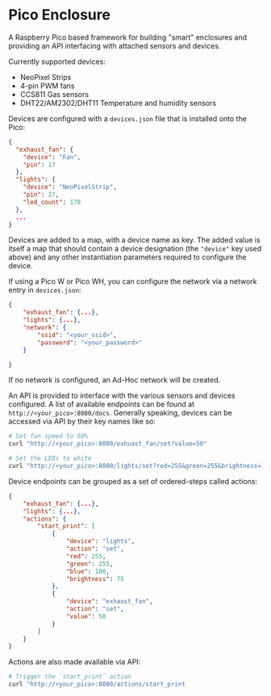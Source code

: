 # Pico Enclosure

A Raspberry Pico based framework for building "smart" enclosures and providing an API interfacing with attached sensors and devices.

Currently supported devices:

- NeoPixel Strips
- 4-pin PWM fans
- CCS811 Gas sensors
- DHT22/AM2302/DHT11 Temperature and humidity sensors

Devices are configured with a `devices.json` file that is installed onto the Pico:

```json
{
  "exhaust_fan": {
    "device": "Fan",
    "pin": 17
  },
  "lights": {
    "device": "NeoPixelStrip",
    "pin": 27,
    "led_count": 170
  },
  ...
}
```

Devices are added to a map, with a device name as key. The added value is itself a map
that should contain a device designation (the `"device"` key used above) and any other
instantiation parameters required to configure the device.

If using a Pico W or Pico WH, you can configure the network via a network entry in `devices.json`:

```json
{
    "exhaust_fan": {...},
    "lights": {...},
    "network": {
        "ssid": "<your_ssid>",
        "password": "<your_password>"
    }

}
```

If no network is configured, an Ad-Hoc network will be created.

An API is provided to interface with the various sensors and devices configured. A list of available
endpoints can be found at `http://<your_pico>:8080/docs`. Generally speaking, devices can be accessed
via API by their key names like so:

```bash
# Set fan speed to 50%
curl "http://<your_pico>:8080/exhuast_fan/set?value=50"

# Set the LEDs to white
curl "http://<your_pico>:8080/lights/set?red=255&green=255&brightness=10
```

Device endpoints can be grouped as a set of ordered-steps called actions:

```json
{
    "exhaust_fan": {...},
    "lights": {...},
    "actions": {
        "start_print": [
            {
                "device": "lights",
                "action": "set",
                "red": 255,
                "green": 255,
                "blue": 100,
                "brightness": 75
            },
            {
                "device": "exhaust_fan",
                "action": "set",
                "value": 50
            }
        ]
    }
}

```

Actions are also made available via API:

```bash
# Trigger the `start_print` action
curl "http://<your_pico>:8080/actions/start_print
```
